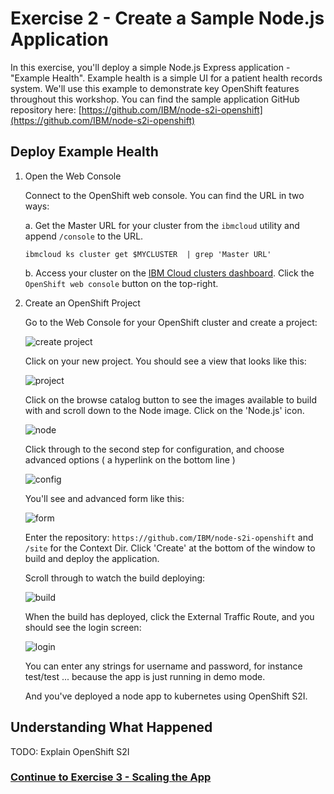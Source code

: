 # Exercise 2 - Create a Sample Node.js Application

In this exercise, you'll deploy a simple Node.js Express application - "Example Health". Example health is a simple UI for a patient health records system. We'll use this example to demonstrate key OpenShift features throughout this workshop. You can find the sample application GitHub repository here: [https://github.com/IBM/node-s2i-openshift](https://github.com/IBM/node-s2i-openshift)

## Deploy Example Health

1. Open the Web Console

    Connect to the OpenShift web console. You can find the URL in two ways:

    a. Get the Master URL for your cluster from the `ibmcloud` utility and append `/console` to the URL.

    ```shell
    ibmcloud ks cluster get $MYCLUSTER  | grep 'Master URL'
    ```

    b. Access your cluster on the [IBM Cloud clusters dashboard](https://cloud.ibm.com/kubernetes/clusters). Click the `OpenShift web console` button on the top-right.

1. Create an OpenShift Project

    Go to the Web Console for your OpenShift cluster and create a project:

    ![create project](./images/createproject.png)

    Click on your new project. You should see a view that looks like this:

    ![project](./images/projectview.png)

    Click on the browse catalog button to see the images available to build with and scroll down to the Node image. Click on the 'Node.js' icon.

    ![node](./images/node.png)

    Click through to the second step for configuration, and choose advanced options ( a hyperlink on the bottom line )

    ![config](./images/advanced.png)

    You'll see and advanced form like this:

    ![form](./images/node-advanced-form.png)

    Enter the repository: `https://github.com/IBM/node-s2i-openshift` and `/site` for the Context Dir. Click 'Create' at the bottom of the window to build and deploy the application.

    Scroll through to watch the build deploying:

    ![build](./images/build.png)

    When the build has deployed, click the External Traffic Route, and you should see the login screen:

    ![login](./images/login.png)

    You can enter any strings for username and password, for instance test/test ... because the app is just running in demo mode.

    And you've deployed a node app to kubernetes using OpenShift S2I.

## Understanding What Happened

TODO: Explain OpenShift S2I

### [Continue to Exercise 3 - Scaling the App](../exercise-3/README.md)
